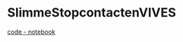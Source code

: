 # SlimmeStopcontactenVIVES

[code - notebook](https://colab.research.google.com/drive/1pjBKEyINliCrKm2UD8AyNFnTkva3qZNF?usp=sharing)
